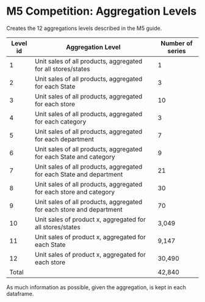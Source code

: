# M5 Competition: Aggregation Levels

Creates the 12 aggregations levels described in the M5 guide.


|     Level        id    |     Aggregation   Level                                                       |     Number of series    |
|------------------------|-------------------------------------------------------------------------------|-------------------------|
|     1                  |     Unit sales of all products, aggregated for all stores/states              |     1                   |
|     2                  |     Unit sales of all products, aggregated for each State                     |     3                   |
|     3                  |     Unit sales of all products, aggregated for each store                     |     10                  |
|     4                  |     Unit sales of all products, aggregated for each category                  |     3                   |
|     5                  |     Unit sales of all products, aggregated for each department                |     7                   |
|     6                  |     Unit sales of all products, aggregated for each State and   category      |     9                   |
|     7                  |     Unit sales of all products, aggregated for each State and   department    |     21                  |
|     8                  |     Unit sales of all products, aggregated for each store and   category      |     30                  |
|     9                  |     Unit sales of all products, aggregated for each store and   department    |     70                  |
|     10                 |     Unit sales of product x,   aggregated for all stores/states               |     3,049               |
|     11                 |     Unit sales of product x,   aggregated for each State                      |     9,147               |
|     12                 |     Unit sales of product x,   aggregated for each store                      |     30,490              |
|     Total              |                                                                               |     42,840              |

As much information as possible, given the aggregation, is kept in each dataframe.